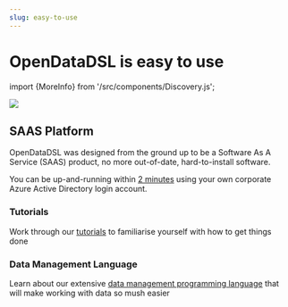 ```yaml
---
slug: easy-to-use
---
```


OpenDataDSL is easy to use
==========================
import {MoreInfo} from '/src/components/Discovery.js';

![](/img/easy_to_use.jpg)


## SAAS Platform

OpenDataDSL was designed from the ground up to be a Software As A Service (SAAS) product, no more out-of-date, 
hard-to-install software.

You can be up-and-running within [2 minutes](SignUp) using your own corporate Azure Active Directory login account.

### Tutorials
Work through our [tutorials](/docs/tutorials/tutorials) to familiarise yourself with how to get things done

### Data Management Language
Learn about our extensive [data management programming language](/docs/tutorials/gettingstartedodsl) that will make working with data so mush easier

<MoreInfo href="/docs/discovery/getting-started" />